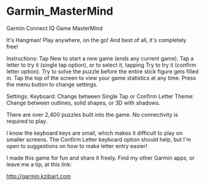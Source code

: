 # Garmin_MasterMind
Garmin Connect IQ Game MasterMind

It's Hangman!  Play anywhere, on the go!  And best of all, it's completely free!

Instructions:
Tap New to start a new game (ends any current game).
Tap a letter to try it (single tap option), or to select it, tapping Try to try it (confirm letter option).
Try to solve the puzzle before the entire stick figure gets filled in.
Tap the top of the screen to view your game statistics at any time.
Press the menu button to change settings.

Settings:
Keyboard: Change between Single Tap or Confirm Letter
Theme: Change between outlines, solid shapes, or 3D with shadows.

There are over 2,400 puzzles built into the game.  No connectivity is required to play.

I know the keyboard keys are small, which makes it difficult to play on smaller screens.  The Confirm Letter keyboard option should help, but I'm open to suggestions on how to make letter entry easier!

I made this game for fun and share it freely.  Find my other Garmin apps, or leave me a tip, at this link:

http://garmin.kzibart.com
